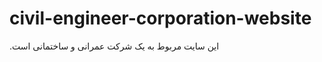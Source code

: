 civil-engineer-corporation-website
==================================

.این سایت مربوط به یک شرکت عمرانی و ساختمانی است